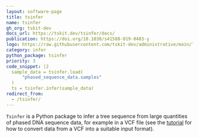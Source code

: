 ```yaml
---
layout: software-page
title: tsinfer
name: tsinfer
gh_org: tskit-dev
docs_url: https://tskit.dev/tsinfer/docs/
publication: https://doi.org/10.1038/s41588-019-0483-y
logo: https://raw.githubusercontent.com/tskit-dev/administrative/main/logos/svg/tsinfer/Tskit_tsinfer_logo_on_black_no_background.eps.svg
category: infer
python_package: tsinfer
priority: 3
code_snippet: |2
  sample_data = tsinfer.load(
      "phased_sequence_data.samples"
  )
  ts = tsinfer.infer(sample_data)
redirect_from:
  - /tsinfer/
---
```

``Tsinfer`` is a Python package to infer a tree sequence from large
quantities of phased DNA sequence data, for example in a VCF file
(see the [tutorial](https://tsinfer.readthedocs.io/en/latest/tutorial.html#reading-a-vcf)
for how to convert data from a VCF into a suitable input format).
